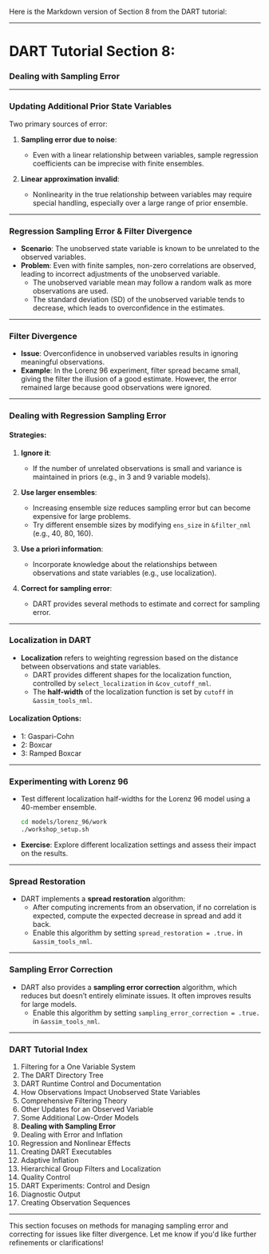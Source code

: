 Here is the Markdown version of Section 8 from the DART tutorial:

---

# DART Tutorial Section 8:  
### Dealing with Sampling Error  

---

### Updating Additional Prior State Variables

Two primary sources of error:

1. **Sampling error due to noise**:  
   - Even with a linear relationship between variables, sample regression coefficients can be imprecise with finite ensembles.
  
2. **Linear approximation invalid**:  
   - Nonlinearity in the true relationship between variables may require special handling, especially over a large range of prior ensemble.

---

### Regression Sampling Error & Filter Divergence

- **Scenario**: The unobserved state variable is known to be unrelated to the observed variables.
- **Problem**: Even with finite samples, non-zero correlations are observed, leading to incorrect adjustments of the unobserved variable.
  - The unobserved variable mean may follow a random walk as more observations are used.
  - The standard deviation (SD) of the unobserved variable tends to decrease, which leads to overconfidence in the estimates.
  
---

### Filter Divergence

- **Issue**: Overconfidence in unobserved variables results in ignoring meaningful observations.
- **Example**: In the Lorenz 96 experiment, filter spread became small, giving the filter the illusion of a good estimate. However, the error remained large because good observations were ignored.

---

### Dealing with Regression Sampling Error

#### Strategies:
1. **Ignore it**:  
   - If the number of unrelated observations is small and variance is maintained in priors (e.g., in 3 and 9 variable models).

2. **Use larger ensembles**:  
   - Increasing ensemble size reduces sampling error but can become expensive for large problems.
   - Try different ensemble sizes by modifying `ens_size` in `&filter_nml` (e.g., 40, 80, 160).

3. **Use a priori information**:  
   - Incorporate knowledge about the relationships between observations and state variables (e.g., use localization).

4. **Correct for sampling error**:  
   - DART provides several methods to estimate and correct for sampling error.

---

### Localization in DART

- **Localization** refers to weighting regression based on the distance between observations and state variables.
  - DART provides different shapes for the localization function, controlled by `select_localization` in `&cov_cutoff_nml`.
  - The **half-width** of the localization function is set by `cutoff` in `&assim_tools_nml`.

#### Localization Options:
- 1: Gaspari-Cohn
- 2: Boxcar
- 3: Ramped Boxcar

---

### Experimenting with Lorenz 96

- Test different localization half-widths for the Lorenz 96 model using a 40-member ensemble.
  ```bash
  cd models/lorenz_96/work
  ./workshop_setup.sh
  ```
- **Exercise**: Explore different localization settings and assess their impact on the results.

---

### Spread Restoration

- DART implements a **spread restoration** algorithm:
  - After computing increments from an observation, if no correlation is expected, compute the expected decrease in spread and add it back.
  - Enable this algorithm by setting `spread_restoration = .true.` in `&assim_tools_nml`.

---

### Sampling Error Correction

- DART also provides a **sampling error correction** algorithm, which reduces but doesn’t entirely eliminate issues. It often improves results for large models.
  - Enable this algorithm by setting `sampling_error_correction = .true.` in `&assim_tools_nml`.

---

### DART Tutorial Index

1. Filtering for a One Variable System
2. The DART Directory Tree
3. DART Runtime Control and Documentation
4. How Observations Impact Unobserved State Variables
5. Comprehensive Filtering Theory
6. Other Updates for an Observed Variable
7. Some Additional Low-Order Models
8. **Dealing with Sampling Error**
9. Dealing with Error and Inflation
10. Regression and Nonlinear Effects
11. Creating DART Executables
12. Adaptive Inflation
13. Hierarchical Group Filters and Localization
14. Quality Control
15. DART Experiments: Control and Design
16. Diagnostic Output
17. Creating Observation Sequences

---

This section focuses on methods for managing sampling error and correcting for issues like filter divergence. Let me know if you'd like further refinements or clarifications!
